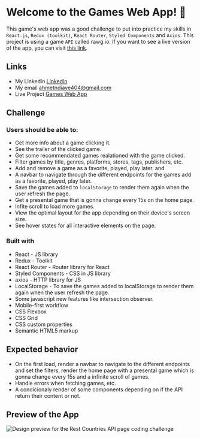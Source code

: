  # Welcome to the Games Web App! 🍃

This game's web app was a good challenge to put into practice my skills in `React.js`, `Redux (toolkit)`, `React Router`, `Styled Components` and `Axios`. This project is using a game `API` called rawg.io. If you want to see a live version of the app, you can visit [this link](https://mouhametnd-games-app.netlify.app/). 



## Links
- My Linkedin [Linkedin](https://www.linkedin.com/in/mouhametndiaye/)
- My email ahmetndiaye404@gmail.com
- Live Project [ Games Web App](https://mouhametnd-games-app.netlify.app/)

## Challenge  

###  Users should be able to:

- Get more info about a game clicking it.
- See the trailer of the clicked game. 
- Get some recommendated games realationed with the game clicked.
- Filter games by title, genres, platforms, stores, tags, publishers, etc. 
- Add and remove a game as a favorite, played, play later. and
- A navbar to navigate through the different endpoints for the games add as a favorite, played, play later.
- Save the games added to `localStorage` to render them again when the user refresh the page.
- Get a presental game that is gonna change every 15s on the home page.
- Infite scroll to load more games.
- View the optimal layout for the app depending on their device's screen size.
- See hover states for all interactive elements on the page.


### Built with

- React - JS library
- Redux - Toolkit
- React Router - Router library for React
- Styled Components - CSS in JS library
- axios - HTTP library for JS
- LocalStorage - To save the games added to localStorage to render them again when the user refresh the page.
- Some javascript new features like intersection observer.
- Mobile-first workflow
- CSS Flexbox
- CSS Grid
- CSS custom properties
- Semantic HTML5 markup

## Expected behavior

- On the first load, render a navbar to navigate to the different endpoints and set the filters, render the home page with a presental game which is gonna change every 15s and a infinite scroll of games.
- Handle errors when fetching games, etc.  
- A condicionaly render of some components depending on if the API return their content or not.

## Preview of the App
![Design preview for the Rest Countries API page coding challenge](./preview.gif)


